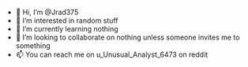 - 👋 Hi, I’m @Jrad375
- 👀 I’m interested in random stuff
- 🌱 I’m currently learning nothing
- 💞️ I’m looking to collaborate on nothing unless someone invites me to something
- 📫 You can reach me on u_Unusual_Analyst_6473 on reddit

<!---
Jrad375/Jrad375 is a ✨ special ✨ repository because its `README.md` (this file) appears on your GitHub profile.
You can click the Preview link to take a look at your changes.
--->
